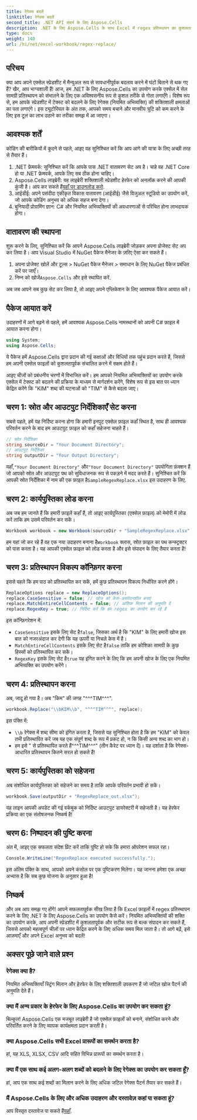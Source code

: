 ```yaml
---
title: रेगेक्स बदलें
linktitle: रेगेक्स बदलें
second_title: .NET API संदर्भ के लिए Aspose.Cells
description: .NET के लिए Aspose.Cells के साथ Excel में regex प्रतिस्थापन का कुशलतापूर्वक उपयोग करना सीखें। अपने स्प्रेडशीट कार्यों में उत्पादकता और सटीकता बढ़ाएँ।
type: docs
weight: 140
url: /hi/net/excel-workbook/regex-replace/
---
```

## परिचय

क्या आप अपने एक्सेल स्प्रेडशीट में मैन्युअल रूप से सावधानीपूर्वक बदलाव करने में घंटों बिताने से थक गए हैं? खैर, आप भाग्यशाली हैं! आज, हम .NET के लिए Aspose.Cells का उपयोग करके एक्सेल में सेल सामग्री प्रतिस्थापन को संभालने के लिए एक अविश्वसनीय रूप से कुशल तरीके से गोता लगाएँगे। विशेष रूप से, हम आपके स्प्रेडशीट में टेक्स्ट को बदलने के लिए रेगेक्स (नियमित अभिव्यक्ति) की शक्तिशाली क्षमताओं का पता लगाएंगे। इस ट्यूटोरियल के अंत तक, आपको समय बचाने और मानवीय त्रुटि को कम करने के लिए इस टूल का लाभ उठाने का तरीका समझ में आ जाएगा।

## आवश्यक शर्तें

कोडिंग की बारीकियों में कूदने से पहले, आइए यह सुनिश्चित करें कि आप आगे की यात्रा के लिए अच्छी तरह से तैयार हैं।

1. .NET फ्रेमवर्क: सुनिश्चित करें कि आपके पास .NET वातावरण सेट अप है। चाहे वह .NET Core हो या .NET फ्रेमवर्क, आपके लिए सब ठीक होना चाहिए।
2. Aspose.Cells लाइब्रेरी: यह लाइब्रेरी शक्तिशाली स्प्रेडशीट हेरफेर को अनलॉक करने की आपकी कुंजी है। आप कर सकते हैं[यहाँ पर डाउनलोड करो](https://releases.aspose.com/cells/net/).
3. आईडीई: अपने पसंदीदा एकीकृत विकास वातावरण (आईडीई) जैसे विजुअल स्टूडियो का उपयोग करें, जो आपके कोडिंग अनुभव को अधिक सहज बना देगा।
4. बुनियादी प्रोग्रामिंग ज्ञान: C# और नियमित अभिव्यक्तियों की अवधारणाओं से परिचित होना लाभदायक होगा।

## वातावरण की स्थापना

शुरू करने के लिए, सुनिश्चित करें कि आपने Aspose.Cells लाइब्रेरी जोड़कर अपना प्रोजेक्ट सेट अप कर लिया है। आप Visual Studio में NuGet पैकेज मैनेजर के ज़रिए ऐसा कर सकते हैं।

1. अपना प्रोजेक्ट खोलें और टूल्स > NuGet पैकेज मैनेजर > समाधान के लिए NuGet पैकेज प्रबंधित करें पर जाएँ।
2.  निम्न को खोजें`Aspose.Cells` और इसे स्थापित करें.

अब जब आपने सब कुछ सेट कर लिया है, तो आइए अपने एप्लिकेशन के लिए आवश्यक पैकेज आयात करें।

## पैकेज आयात करें

उदाहरणों में आगे बढ़ने से पहले, हमें आवश्यक Aspose.Cells नामस्थानों को अपनी C# फ़ाइल में आयात करना होगा।

```csharp
using System;
using Aspose.Cells;
```

ये पैकेज हमें Aspose.Cells द्वारा प्रदान की गई कक्षाओं और विधियों तक पहुंच प्रदान करते हैं, जिससे हम अपनी एक्सेल फाइलों को कुशलतापूर्वक संचालित करने में सक्षम होते हैं।

आइए चीजों को प्रबंधनीय चरणों में विभाजित करें। हम आपको नियमित अभिव्यक्तियों का उपयोग करके एक्सेल में टेक्स्ट को बदलने की प्रक्रिया के माध्यम से मार्गदर्शन करेंगे, विशेष रूप से इस बात पर ध्यान केंद्रित करेंगे कि "KIM" शब्द की घटनाओं को "TIM" से कैसे बदला जाए।

## चरण 1: स्रोत और आउटपुट निर्देशिकाएँ सेट करना

सबसे पहले, हमें यह निर्दिष्ट करना होगा कि हमारी इनपुट एक्सेल फ़ाइल कहाँ स्थित है, साथ ही आवश्यक परिवर्तन करने के बाद हम आउटपुट फ़ाइल को कहाँ सहेजना चाहते हैं।

```csharp
// स्रोत निर्देशिका
string sourceDir = "Your Document Directory";
// आउटपुट निर्देशिका
string outputDir = "Your Output Directory";
```

 यहाँ,`"Your Document Directory"` और`"Your Document Directory"` उपयोगिता फ़ंक्शन हैं जो आपको स्रोत और आउटपुट पथ को सुविधाजनक रूप से पकड़ने में मदद करते हैं। सुनिश्चित करें कि आपकी स्रोत निर्देशिका में नाम की एक फ़ाइल है`SampleRegexReplace.xlsx` इस उदाहरण के लिए.

## चरण 2: कार्यपुस्तिका लोड करना

अब जब हम जानते हैं कि हमारी फ़ाइलें कहाँ हैं, तो आइए कार्यपुस्तिका (एक्सेल फ़ाइल) को मेमोरी में लोड करें ताकि हम उसमें परिवर्तन कर सकें।

```csharp
Workbook workbook = new Workbook(sourceDir + "SampleRegexReplace.xlsx");
```

 हम यहां जो कर रहे हैं वह एक नया उदाहरण बनाना है`Workbook` क्लास, स्रोत फ़ाइल का पथ कन्स्ट्रक्टर को पास करता है। यह आपकी एक्सेल फ़ाइल को लोड करता है और इसे संपादन के लिए तैयार करता है!

## चरण 3: प्रतिस्थापन विकल्प कॉन्फ़िगर करना

इससे पहले कि हम पाठ को प्रतिस्थापित कर सकें, हमें कुछ प्रतिस्थापन विकल्प निर्धारित करने होंगे।

```csharp
ReplaceOptions replace = new ReplaceOptions();
replace.CaseSensitive = false; // खोज को केस-असंवेदनशील बनाएं
replace.MatchEntireCellContents = false; // आंशिक मिलान की अनुमति दें
replace.RegexKey = true; // निर्दिष्ट करें कि हम regex का उपयोग कर रहे हैं
```

इस कॉन्फ़िगरेशन में:
- `CaseSensitive` इसके लिए सेट है`false`, जिसका अर्थ है कि "KIM" के लिए हमारी खोज इस बात को नजरअंदाज कर देगी कि यह ऊपरी या निचले केस में है।
- `MatchEntireCellContents` इसके लिए सेट है`false` ताकि हम कोशिका सामग्री के कुछ हिस्सों को प्रतिस्थापित कर सकें।
- `RegexKey` इसके लिए सेट है`true` यह इंगित करने के लिए कि हम अपनी खोज के लिए एक नियमित अभिव्यक्ति का उपयोग करेंगे।

## चरण 4: प्रतिस्थापन करना

अब, जादू हो गया है। अब "किम" की जगह "^^^TIM^^^".

```csharp
workbook.Replace("\\bKIM\\b", "^^^TIM^^^", replace);
```

इस पंक्ति में:
- `\\b` रेगेक्स में शब्द सीमा को इंगित करता है, जिससे यह सुनिश्चित होता है कि हम "KIM" को केवल तभी प्रतिस्थापित करें जब यह एक संपूर्ण शब्द के रूप में प्रकट हो, न कि किसी अन्य शब्द का भाग हो।
- हम इसे " से प्रतिस्थापित करते हैं^^^TIM^^^" (तीन कैरेट पर ध्यान दें)। यह दर्शाता है कि रेगेक्स-आधारित प्रतिस्थापन कितने सरल हो सकते हैं!

## चरण 5: कार्यपुस्तिका को सहेजना

अब संशोधित कार्यपुस्तिका को सहेजने का समय है ताकि आपके परिवर्तन प्रभावी हो सकें।

```csharp
workbook.Save(outputDir + "RegexReplace_out.xlsx");
```

यह लाइन आपकी अपडेट की गई वर्कबुक को निर्दिष्ट आउटपुट डायरेक्टरी में सहेजती है। यह हेरफेर प्रक्रिया का एक संतोषजनक निष्कर्ष है!

## चरण 6: निष्पादन की पुष्टि करना

अंत में, आइए एक सफलता संदेश प्रिंट करें ताकि पुष्टि हो सके कि हमारा ऑपरेशन सफल रहा।

```csharp
Console.WriteLine("RegexReplace executed successfully.");
```

इस अंतिम पंक्ति के साथ, आपको अपने कंसोल पर एक पुष्टिकरण मिलेगा। यह जानना हमेशा एक अच्छा अभ्यास है कि सब कुछ योजना के अनुसार हुआ है!

## निष्कर्ष

और अब आप समझ गए होंगे! आपने सफलतापूर्वक सीख लिया है कि Excel फ़ाइलों में regex प्रतिस्थापन करने के लिए .NET के लिए Aspose.Cells का उपयोग कैसे करें। नियमित अभिव्यक्तियों की शक्ति का उपयोग करके, आप अपनी स्प्रेडशीट में कुशलतापूर्वक और सटीक रूप से बल्क संपादन कर सकते हैं, जिससे आपको महत्वपूर्ण चीज़ों पर ध्यान केंद्रित करने के लिए अधिक समय मिल जाता है। तो आगे बढ़ें, इसे आज़माएँ और अपने Excel अनुभव को बदलें!

## अक्सर पूछे जाने वाले प्रश्न 

### रेगेक्स क्या है?  
नियमित अभिव्यक्तियाँ स्ट्रिंग मिलान और हेरफेर के लिए शक्तिशाली उपकरण हैं जो जटिल खोज पैटर्न की अनुमति देते हैं।

### क्या मैं अन्य प्रकार के हेरफेर के लिए Aspose.Cells का उपयोग कर सकता हूं?  
बिल्कुल! Aspose.Cells एक मजबूत लाइब्रेरी है जो एक्सेल फ़ाइलों को बनाने, संशोधित करने और परिवर्तित करने के लिए व्यापक कार्यक्षमता प्रदान करती है।

### क्या Aspose.Cells सभी Excel प्रारूपों का समर्थन करता है?  
हां, यह XLS, XLSX, CSV आदि सहित विभिन्न प्रारूपों का समर्थन करता है।

### क्या मैं एक साथ कई अलग-अलग शब्दों को बदलने के लिए रेगेक्स का उपयोग कर सकता हूँ?  
हां, आप एक साथ कई शब्दों का मिलान करने के लिए अधिक जटिल रेगेक्स पैटर्न तैयार कर सकते हैं।

### मैं Aspose.Cells के लिए और अधिक उदाहरण और दस्तावेज़ कहां पा सकता हूं?  
आप विस्तृत दस्तावेज पा सकते हैं[यहाँ](https://reference.aspose.com/cells/net/).